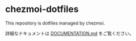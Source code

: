 # chezmoi-dotfiles

This repository is dotfiles managed by chezmoi.

詳細なドキュメントは [DOCUMENTATION.md](DOCUMENTATION.md) をご覧ください。
